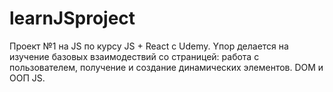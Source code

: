 # learnJSproject
Проект №1 на JS по курсу JS + React c Udemy.
Yпор делается на изучение базовых взаимодествий со страницей: работа с пользователем, получение и создание динамических элементов. DOM и ООП JS.
